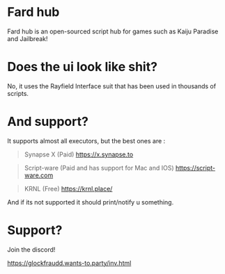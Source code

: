 # Fard hub
Fard hub is an open-sourced script hub for games such as Kaiju Paradise and Jailbreak!

# Does the ui look like shit?
No, it uses the Rayfield Interface suit that has been used in thousands of scripts.

# And support?

It supports almost all executors, but the best ones are :
> Synapse X (Paid) https://x.synapse.to

> Script-ware (Paid and has support for Mac and IOS) https://script-ware.com

> KRNL (Free) https://krnl.place/

And if its not supported it should print/notify u something.

# Support?
Join the discord!

https://glockfraudd.wants-to.party/inv.html
